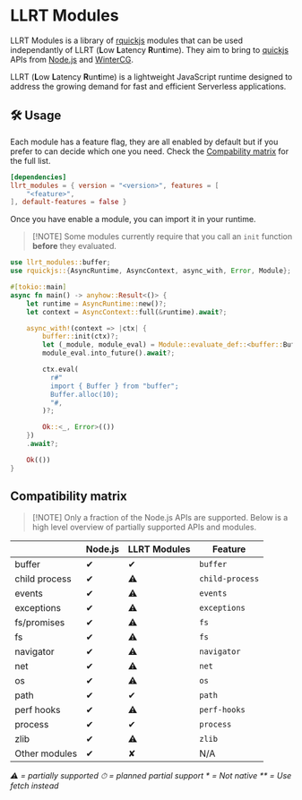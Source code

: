 # LLRT Modules

LLRT Modules is a library of [rquickjs](HTTPS://github.com/DelSkayn/rquickjs)
modules that can be used independantly of LLRT (**L**ow **L**atency
**R**un**t**ime). They aim to bring to [quickjs](HTTPS://bellard.org/quickjs/)
APIs from [Node.js](HTTPS://nodejs.org/) and [WinterCG](HTTPS://wintercg.org/).

LLRT (**L**ow **L**atency **R**un**t**ime) is a lightweight JavaScript runtime
designed to address the growing demand for fast and efficient Serverless
applications.

## 🛠️ Usage

Each module has a feature flag, they are all enabled by default but if you
prefer to can decide which one you need. Check the
[Compability matrix](#compatibility-matrix) for the full list.

```toml
[dependencies]
llrt_modules = { version = "<version>", features = [
	"<feature>",
], default-features = false }
```

Once you have enable a module, you can import it in your runtime.

> [!NOTE] Some modules currently require that you call an `init` function
> **before** they evaluated.

```rust
use llrt_modules::buffer;
use rquickjs::{AsyncRuntime, AsyncContext, async_with, Error, Module};

#[tokio::main]
async fn main() -> anyhow::Result<()> {
    let runtime = AsyncRuntime::new()?;
    let context = AsyncContext::full(&runtime).await?;

    async_with!(context => |ctx| {
        buffer::init(ctx)?;
        let (_module, module_eval) = Module::evaluate_def::<buffer::BufferModule, _>(ctx.clone(), "buffer")?;
        module_eval.into_future().await?;

        ctx.eval(
          r#"
          import { Buffer } from "buffer";
          Buffer.alloc(10);
          "#,
        )?;

        Ok::<_, Error>(())
    })
    .await?;

    Ok(())
}
```

## Compatibility matrix

> [!NOTE] Only a fraction of the Node.js APIs are supported. Below is a high
> level overview of partially supported APIs and modules.

|               | Node.js | LLRT Modules | Feature         |
| ------------- | ------- | ------------ | --------------- |
| buffer        | ✔︎     | ✔︎️         | `buffer`        |
| child process | ✔︎     | ⚠️           | `child-process` |
| events        | ✔︎     | ⚠️           | `events`        |
| exceptions    | ✔︎     | ⚠️           | `exceptions`    |
| fs/promises   | ✔︎     | ⚠️           | `fs`            |
| fs            | ✔︎     | ⚠️           | `fs`            |
| navigator     | ✔︎     | ⚠️           | `navigator`     |
| net           | ✔︎     | ⚠️           | `net`           |
| os            | ✔︎     | ⚠️           | `os`            |
| path          | ✔︎     | ✔︎          | `path`          |
| perf hooks    | ✔︎     | ⚠️           | `perf-hooks`    |
| process       | ✔︎     | ✔︎          | `process`       |
| zlib          | ✔︎     | ⚠️           | `zlib`          |
| Other modules | ✔︎     | ✘            | N/A             |

_⚠️ = partially supported_ _⏱ = planned partial support_ _\* = Not native_
_\*\* = Use fetch instead_
